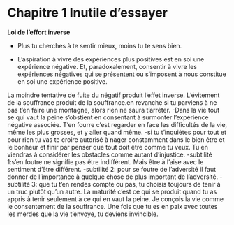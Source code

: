 

# Chapitre 1 Inutile d’essayer

**Loi de l’effort inverse**

  * Plus tu cherches à te sentir mieux, moins tu te sens bien.

  * L’aspiration à vivre des expériences plus positives est en soi une expérience négative. Et, paradoxalement, consentir à vivre les expériences négatives qui se présentent ou s’imposent à nous constitue en soi une expérience positive.
  
La moindre tentative de fuite du négatif produit l’effet inverse. L’évitement de la souffrance produit de la souffrance.en revanche si tu parviens à ne pas t’en faire une montagne, alors rien ne saura t’arrêter.
-Dans la vie tout se qui vaut la peine s’obstient en consentant à surmonter l’expérience négative associée.
T’en fourre c’est regarder en face les difficultés de la vie, même les plus grosses, et y aller quand même.
-si tu t’inquiètes pour tout et pour rien tu vas te croire autorisé à nager constamment dans le bien être et le bonheur et finir par penser que tout doit être comme tu veux. Tu en viendras à considérer les obstacles comme autant d’injustice.
-subtilité 1:s’en foutre ne signifie pas être indifférent. Mais être à l’aise avec le sentiment d’être différent.
-subtilité 2: pour se foutre de l’adversité il faut donner de l’importance à quelque chose de plus important de l’adversité.
-subtilité 3: que tu t’en rendes compte ou pas, tu choisis toujours de tenir à un truc plutôt qu’un autre.
La maturité c’est ce qui se produit quand tu as appris à tenir seulement à ce qui en vaut la peine.
Je conçois la vie comme le consentement de la souffrance. Une fois que tu es en paix avec toutes les merdes que la vie t’envoye, tu deviens invincible.
​
